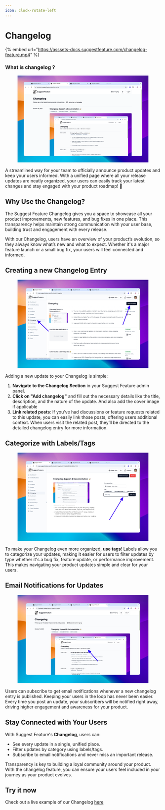 ```yaml
---
icon: clock-rotate-left
---
```


# Changelog

{% embed url="https://asssets-docs.suggestfeature.com/changelog-feature.mp4" %}

### What is changelog ?&#x20;

<figure><img src="../.gitbook/assets/screenshot-changelog-1 (1).png" alt=""><figcaption></figcaption></figure>

A streamlined way for your team to officially announce product updates and keep your users informed. With a unified page where all your release updates are neatly organized, your users can easily track your latest changes and stay engaged with your product roadmap! 📣

## Why Use the Changelog?

The Suggest Feature Changelog gives you a space to showcase all your product improvements, new features, and bug fixes in one place. This transparency helps maintain strong communication with your user base, building trust and engagement with every release.

With our Changelog, users have an overview of your product’s evolution, so they always know what’s new and what to expect. Whether it's a major feature launch or a small bug fix, your users will feel connected and informed.

## Creating a new Changelog Entry

<figure><img src="../.gitbook/assets/changelog-screenshot (1).png" alt=""><figcaption></figcaption></figure>

Adding a new update to your Changelog is simple:

1. **Navigate to the Changelog Section** in your Suggest Feature admin panel.
2. **Click on "Add changelog"** and fill out the necessary details like the title, description, and the nature of the update. And also add the cover image if applicable
3. **Link related posts**: If you’ve had discussions or feature requests related to this update, you can easily link those posts, offering users additional context. When users visit the related post, they’ll be directed to the detailed changelog entry for more information.

## Categorize with Labels/Tags

<figure><img src="../.gitbook/assets/tags-changelog.png" alt=""><figcaption></figcaption></figure>

To make your Changelog even more organized, **use tags**! Labels allow you to categorize your updates, making it easier for users to filter updates by type whether it's a bug fix, feature update, or performance improvement. This makes navigating your product updates simple and clear for your users.

## Email Notifications for Updates

<figure><img src="../.gitbook/assets/subscribe-changelog-email.png" alt=""><figcaption></figcaption></figure>

Users can subscribe to get email notifications whenever a new changelog entry is published. Keeping your users in the loop has never been easier. Every time you post an update, your subscribers will be notified right away, driving higher engagement and awareness for your product.

## Stay Connected with Your Users

With Suggest Feature's **Changelog**, users can:

* See every update in a single, unified place.
* Filter updates by category using labels/tags.
* Subscribe to email notifications and never miss an important release.

Transparency is key to building a loyal community around your product. With the changelog feature, you can ensure your users feel included in your journey as your product evolves.

## **Try it now**

Check out a live example of our Changelog [here](https://feedback.suggestfeature.com/changelog)
